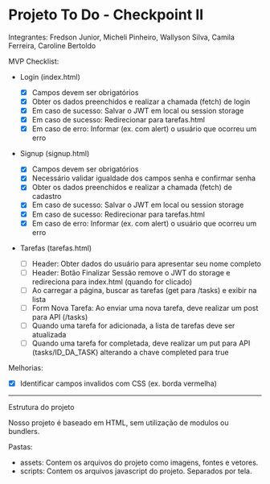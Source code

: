 # Projeto To Do - Checkpoint II

Integrantes: Fredson Junior, Micheli Pinheiro, Wallyson Silva, Camila Ferreira, Caroline Bertoldo

MVP Checklist:

- Login (index.html)

  - [x] Campos devem ser obrigatórios
  - [x] Obter os dados preenchidos e realizar a chamada (fetch) de login
  - [x] Em caso de sucesso: Salvar o JWT em local ou session storage
  - [x] Em caso de sucesso: Redirecionar para tarefas.html
  - [x] Em caso de erro: Informar (ex. com alert) o usuário que ocorreu um erro

- Signup (signup.html)

  - [x] Campos devem ser obrigatórios
  - [x] Necessário validar igualdade dos campos senha e confirmar senha
  - [x] Obter os dados preenchidos e realizar a chamada (fetch) de cadastro
  - [x] Em caso de sucesso: Salvar o JWT em local ou session storage
  - [x] Em caso de sucesso: Redirecionar para tarefas.html
  - [x] Em caso de erro: Informar (ex. com alert) o usuário que ocorreu um erro

- Tarefas (tarefas.html)

  - [ ] Header: Obter dados do usuário para apresentar seu nome completo
  - [ ] Header: Botão Finalizar Sessão remove o JWT do storage e redireciona para index.html (quando for clicado)
  - [ ] Ao carregar a página, buscar as tarefas (get para /tasks) e exibir na lista
  - [ ] Form Nova Tarefa: Ao enviar uma nova tarefa, deve realizar um post para API (/tasks)
  - [ ] Quando uma tarefa for adicionada, a lista de tarefas deve ser atualizada
  - [ ] Quando uma tarefa for completada, deve realizar um put para API (tasks/ID_DA_TASK) alterando a chave completed para true

Melhorias:

- [x] Identificar campos invalidos com CSS (ex. borda vermelha)

---

Estrutura do projeto

Nosso projeto é baseado em HTML, sem utilização de modulos ou bundlers.

Pastas:

- assets: Contem os arquivos do projeto como imagens, fontes e vetores.
- scripts: Contem os arquivos javascript do projeto. Separados por tela.
